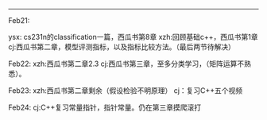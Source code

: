 ***

Feb21:

ysx: cs231n的classification一篇，西瓜书第8章
xzh:回顾基础c++，西瓜书第1章
cj:西瓜书第二章，模型评测指标，以及指标比较方法。（最后两节待解决）

Feb22:
xzh:西瓜书第二章2.3
cj:西瓜书第三章，至多分类学习，（矩阵运算不熟悉）。

Feb23:
xzh:西瓜书第二章剩余（假设检验不明原理）
cj：复习C++五个视频

Feb24:
cj:C++复习常量指针，指针常量。仍在第三章摸爬滚打
